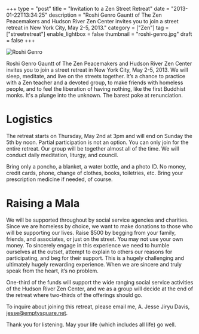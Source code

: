 +++
type = "post"
title = "Invitation to a Zen Street Retreat"
date = "2013-01-22T13:34:25"
description = "Roshi Genro Gauntt of The Zen Peacemakers and Hudson River Zen Center invites you to join a street retreat in New York City, May 2-5, 2013."
category = ["Zen"]
tag = ["streetretreat"]
enable_lightbox = false
thumbnail = "roshi-genro.jpg"
draft = false
+++

<p><img style="display:block; margin-left:auto; margin-right:auto;" src="roshi-genro.jpg" alt="Roshi Genro" title="roshi-genro@2x.jpg" border="0"   /></p>
<p>Roshi Genro Gauntt of The Zen Peacemakers and Hudson River Zen Center invites you to join a street retreat in New York City, May 2-5, 2013. We will sleep, meditate, and live on the streets together. It’s a chance to practice with a Zen teacher and a devoted group, to make friends with homeless people, and to feel the liberation of having nothing, like the first Buddhist monks. It's a plunge into the unknown. The barest poke at renunciation.</p>
<h1 id="logistics">Logistics</h1>
<p>The retreat starts on Thursday, May 2nd at 3pm and will end on Sunday the 5th by noon. Partial participation is not an option. You can only join for the entire retreat. Our group will be together almost all of the time. We will conduct daily meditation, liturgy, and council.</p>
<p>Bring only a poncho, a blanket, a water bottle, and a photo ID. No money, credit cards, phone, change of clothes, books, toiletries, etc. Bring your prescription medicine if needed, of course.</p>
<h1 id="raising-a-mala">Raising a Mala</h1>
<p>We will be supported throughout by social service agencies and charities. Since we are homeless by choice, we want to make donations to those who will be supporting our lives. Raise $500 by begging from your family, friends, and associates, or just on the street. You may not use your own money. To sincerely engage in this experience we need to humble ourselves at the outset, attempt to explain to others our reasons for participating, and beg for their support. This is a hugely challenging and ultimately hugely rewarding experience.  When we are sincere and truly speak from the heart, it’s no problem.</p>
<p>One-third of the funds will support the wide ranging social service activities of the Hudson River Zen Center, and we as a group will decide at the end of the retreat where two-thirds of the offerings should go. </p>
<p>To inquire about joining this retreat, please email me, A. Jesse Jiryu Davis, <a href="mailto:jesse@emptysquare.net">jesse@emptysquare.net</a>.</p>
<p>Thank you for listening.  May your life (which includes all life) go well.</p>
